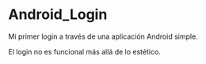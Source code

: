 # Android_Login
Mi primer login a través de una aplicación Android simple.

El login no es funcional más allá de lo estético.


